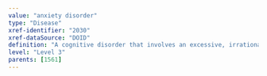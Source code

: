 ```yaml
---
value: "anxiety disorder"
type: "Disease"
xref-identifier: "2030"
xref-dataSource: "DOID"
definition: "A cognitive disorder that involves an excessive, irrational dread of everyday situations."
level: "Level 3"
parents: [1561]
---
```

